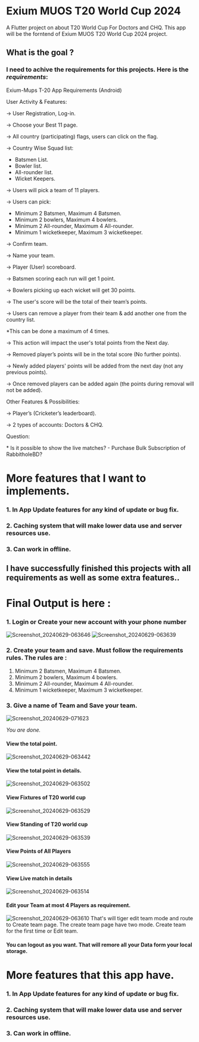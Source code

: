 # Exium MUOS T20 World Cup 2024

A Flutter project on about T20 World Cup For Doctors and CHQ. This app will be the forntend of Exium MUOS T20 World Cup 2024 project.

## What is the goal ?
### I need to achive the requirements for this projects. Here is the *requirements*:

<div><html><head><meta content="text/html; charset=UTF-8" http-equiv="content-type"></head><body class="c8 doc-content"><p class="c6"><span class="c7">Exium-Mups T-20 App Requirements (Android)</span></p><p class="c2"><span class="c0"></span></p><p class="c3"><span class="c5">User Activity &amp; Features:</span></p><p class="c2"><span class="c0"></span></p><p class="c3"><span class="c0">-&gt; User Registration, Log-in.</span></p><p class="c2"><span class="c0"></span></p><p class="c3"><span class="c0">-&gt; Choose your Best 11 page.</span></p><p class="c2"><span class="c0"></span></p><p class="c3"><span class="c0">-&gt; All country (participating) flags, users can click on the flag.</span></p><p class="c2"><span class="c0"></span></p><p class="c3"><span class="c0">-&gt; Country Wise Squad list:</span></p><p class="c2"><span class="c0"></span></p><ul class="c4 lst-kix_ua5llh867kxv-0 start"><li class="c1 li-bullet-0"><span class="c0">Batsmen List.</span></li><li class="c1 li-bullet-0"><span class="c0">Bowler list.</span></li><li class="c1 li-bullet-0"><span class="c0">All-rounder list.</span></li><li class="c1 li-bullet-0"><span class="c0">Wicket Keepers.</span></li></ul><p class="c2"><span class="c0"></span></p><p class="c3"><span class="c0">-&gt; Users will pick a team of 11 players.</span></p><p class="c2"><span class="c0"></span></p><p class="c3"><span class="c0">-&gt; Users can pick:</span></p><p class="c2"><span class="c0"></span></p><ul class="c4 lst-kix_4ua7s2qrnq8m-0 start"><li class="c1 li-bullet-0"><span class="c0">Minimum 2 Batsmen, Maximum 4 Batsmen.</span></li><li class="c1 li-bullet-0"><span class="c0">Minimum 2 bowlers, Maximum 4 bowlers.</span></li><li class="c1 li-bullet-0"><span class="c0">Minimum 2 All-rounder, Maximum 4 All-rounder.</span></li><li class="c1 li-bullet-0"><span class="c0">Minimum 1 wicketkeeper, Maximum 3 wicketkeeper.</span></li></ul><p class="c2"><span class="c0"></span></p><p class="c3"><span class="c0">-&gt; Confirm team.</span></p><p class="c2"><span class="c0"></span></p><p class="c3"><span class="c0">-&gt; Name your team.</span></p><p class="c2"><span class="c0"></span></p><p class="c3"><span class="c0">-&gt; Player (User) scoreboard.</span></p><p class="c2"><span class="c0"></span></p><p class="c3"><span class="c0">-&gt; Batsmen scoring each run will get 1 point.</span></p><p class="c2"><span class="c0"></span></p><p class="c3"><span class="c0">-&gt; Bowlers picking up each wicket will get 30 points.</span></p><p class="c2"><span class="c0"></span></p><p class="c3"><span class="c0">-&gt; The user&#39;s score will be the total of their team&rsquo;s points.</span></p><p class="c2"><span class="c0"></span></p><p class="c3"><span class="c0">-&gt; Users can remove a player from their team &amp; add another one from the country list.</span></p><p class="c2"><span class="c0"></span></p><p class="c3"><span class="c0">*This can be done a maximum of 4 times.</span></p><p class="c2"><span class="c0"></span></p><p class="c3"><span class="c0">-&gt; This action will impact the user&#39;s total points from the Next day.</span></p><p class="c2"><span class="c0"></span></p><p class="c3"><span class="c0">-&gt; Removed player&rsquo;s points will be in the total score (No further points).</span></p><p class="c2"><span class="c0"></span></p><p class="c3"><span class="c0">-&gt; Newly added players&#39; points will be added from the next day (not any previous points).</span></p><p class="c2"><span class="c0"></span></p><p class="c3"><span class="c0">-&gt; Once removed players can be added again (the points during removal will not be added).</span></p><p class="c2"><span class="c0"></span></p><p class="c3"><span class="c5">Other Features &amp; Possibilities:</span></p><p class="c2"><span class="c0"></span></p><p class="c3"><span class="c0">-&gt; Player&rsquo;s (Cricketer&rsquo;s leaderboard).</span></p><p class="c2"><span class="c0"></span></p><p class="c3"><span class="c0">-&gt; 2 types of accounts: Doctors &amp; CHQ.</span></p><p class="c2"><span class="c0"></span></p><p class="c3"><span class="c5">Question:</span></p><p class="c2"><span class="c0"></span></p><p class="c3"><span class="c0">* Is it possible to show the live matches? - Purchase Bulk Subscription of RabbitholeBD?</span></p><p class="c2"><span class="c0"></span></p><p class="c2"><span class="c0"></span></p></body></html></div>

# More features that I want to implements.
### 1. In App Update features for any kind of update or bug fix.
### 2. Caching system that will make lower data use and server resources use.
### 3. Can work in offline.

## I have successfully finished this projects with all requirements as well as some extra features..


# Final Output is here :

### 1. Login or Create your new account with your phone number
![Screenshot_20240629-063646](https://github.com/IsmailHosenIsmailJames/Exium-Mups-T20-World-Cup/assets/99122172/5492bbb9-1d6e-4fc3-8cec-d6f61395d05f)
![Screenshot_20240629-063639](https://github.com/IsmailHosenIsmailJames/Exium-Mups-T20-World-Cup/assets/99122172/9e3b11f7-41aa-436a-8673-2f10eeed0e72)

### 2. Create your team and save. Must follow the requirements rules. The rules are :
1. Minimum 2 Batsmen, Maximum 4 Batsmen.
2. Minimum 2 bowlers, Maximum 4 bowlers.
3. Minimum 2 All-rounder, Maximum 4 All-rounder.
4. Minimum 1 wicketkeeper, Maximum 3 wicketkeeper.

### 3. Give a name of Team and Save your team.
![Screenshot_20240629-071623](https://github.com/IsmailHosenIsmailJames/Exium-Mups-T20-World-Cup/assets/99122172/4524e7b5-261e-4b58-aeed-f1d8abc13a73)

*You are done.*

#### View the total point.
![Screenshot_20240629-063442](https://github.com/IsmailHosenIsmailJames/Exium-Mups-T20-World-Cup/assets/99122172/e10481e2-ae12-45c2-9a44-b8b255748fd7)

#### View the total point in details.
![Screenshot_20240629-063502](https://github.com/IsmailHosenIsmailJames/Exium-Mups-T20-World-Cup/assets/99122172/8635a159-ce30-46aa-aad8-9b29adea32b7)

#### View Fixtures of T20 world cup
![Screenshot_20240629-063529](https://github.com/IsmailHosenIsmailJames/Exium-Mups-T20-World-Cup/assets/99122172/fe4ef690-da8d-4f21-9060-6c99dc65f5c8)

#### View Standing of T20 world cup
![Screenshot_20240629-063539](https://github.com/IsmailHosenIsmailJames/Exium-Mups-T20-World-Cup/assets/99122172/6f30275f-485d-46e0-9712-aa73995e1bd0)

#### View Points of All Players
![Screenshot_20240629-063555](https://github.com/IsmailHosenIsmailJames/Exium-Mups-T20-World-Cup/assets/99122172/44956f2c-4c4f-4ed3-a234-e483cafa62e6)

#### View Live match in details
![Screenshot_20240629-063514](https://github.com/IsmailHosenIsmailJames/Exium-Mups-T20-World-Cup/assets/99122172/67144e6f-c451-47ba-9a9d-dd6e26d1078f)

#### Edit your Team at most 4 Players as requirement.
![Screenshot_20240629-063610](https://github.com/IsmailHosenIsmailJames/Exium-Mups-T20-World-Cup/assets/99122172/73af235e-1b1d-4491-a8c8-c42eeacaa8cd)
That's will tiger edit team mode and route to Create team page. The create team page have two mode. Create team for the first time or Edit team.

#### You can logout as you want. That will remore all your Data form your local storage.


# More features that this app have.
### 1. In App Update features for any kind of update or bug fix.
### 2. Caching system that will make lower data use and server resources use.
### 3. Can work in offline.
